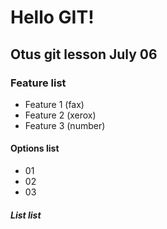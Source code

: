 # Hello GIT!

## Otus git lesson July 06 

### Feature list
* Feature 1 (fax)
* Feature 2 (xerox)
* Feature 3 (number)

#### Options list
* 01
* 02
* 03 

##### List list
